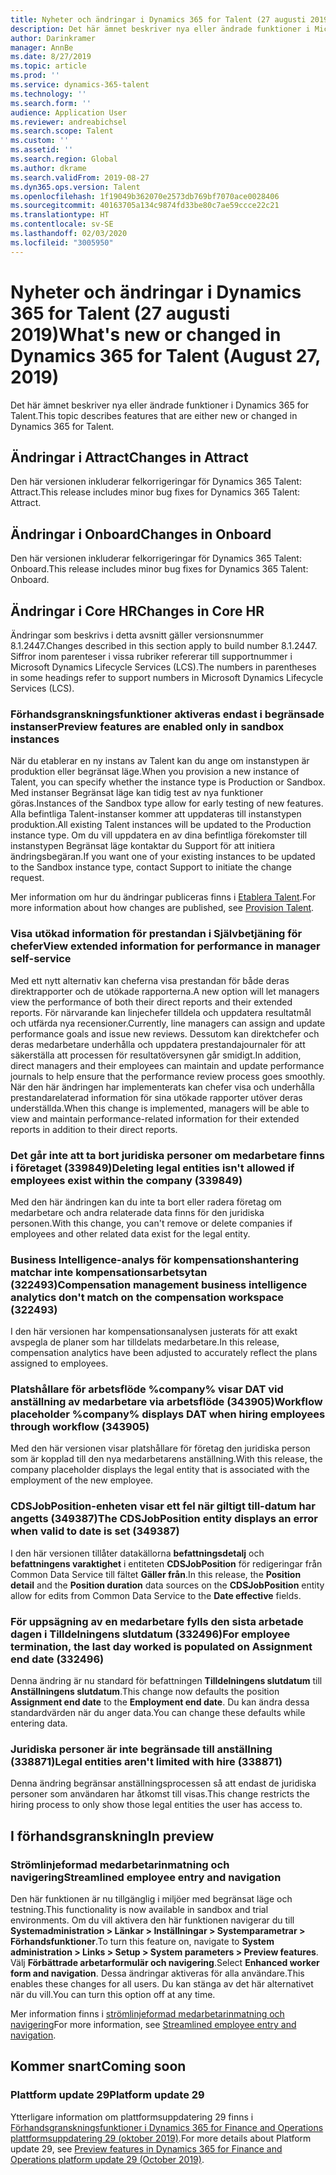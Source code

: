 ```yaml
---
title: Nyheter och ändringar i Dynamics 365 for Talent (27 augusti 2019)
description: Det här ämnet beskriver nya eller ändrade funktioner i Microsoft Dynamics 365 for Talent.
author: Darinkramer
manager: AnnBe
ms.date: 8/27/2019
ms.topic: article
ms.prod: ''
ms.service: dynamics-365-talent
ms.technology: ''
ms.search.form: ''
audience: Application User
ms.reviewer: andreabichsel
ms.search.scope: Talent
ms.custom: ''
ms.assetid: ''
ms.search.region: Global
ms.author: dkrame
ms.search.validFrom: 2019-08-27
ms.dyn365.ops.version: Talent
ms.openlocfilehash: 1f19049b362070e2573db769bf7070ace0028406
ms.sourcegitcommit: 40163705a134c9874fd33be80c7ae59ccce22c21
ms.translationtype: HT
ms.contentlocale: sv-SE
ms.lasthandoff: 02/03/2020
ms.locfileid: "3005950"
---
```

# <a name="whats-new-or-changed-in-dynamics-365-for-talent-august-27-2019"></a><span data-ttu-id="b2fc9-103">Nyheter och ändringar i Dynamics 365 for Talent (27 augusti 2019)</span><span class="sxs-lookup"><span data-stu-id="b2fc9-103">What's new or changed in Dynamics 365 for Talent (August 27, 2019)</span></span>

<span data-ttu-id="b2fc9-104">Det här ämnet beskriver nya eller ändrade funktioner i Dynamics 365 for Talent.</span><span class="sxs-lookup"><span data-stu-id="b2fc9-104">This topic describes features that are either new or changed in Dynamics 365 for Talent.</span></span>

## <a name="changes-in-attract"></a><span data-ttu-id="b2fc9-105">Ändringar i Attract</span><span class="sxs-lookup"><span data-stu-id="b2fc9-105">Changes in Attract</span></span>

<span data-ttu-id="b2fc9-106">Den här versionen inkluderar felkorrigeringar för Dynamics 365 Talent: Attract.</span><span class="sxs-lookup"><span data-stu-id="b2fc9-106">This release includes minor bug fixes for Dynamics 365 Talent: Attract.</span></span>

## <a name="changes-in-onboard"></a><span data-ttu-id="b2fc9-107">Ändringar i Onboard</span><span class="sxs-lookup"><span data-stu-id="b2fc9-107">Changes in Onboard</span></span>

<span data-ttu-id="b2fc9-108">Den här versionen inkluderar felkorrigeringar för Dynamics 365 Talent: Onboard.</span><span class="sxs-lookup"><span data-stu-id="b2fc9-108">This release includes minor bug fixes for Dynamics 365 Talent: Onboard.</span></span>

## <a name="changes-in-core-hr"></a><span data-ttu-id="b2fc9-109">Ändringar i Core HR</span><span class="sxs-lookup"><span data-stu-id="b2fc9-109">Changes in Core HR</span></span>

<span data-ttu-id="b2fc9-110">Ändringar som beskrivs i detta avsnitt gäller versionsnummer 8.1.2447.</span><span class="sxs-lookup"><span data-stu-id="b2fc9-110">Changes described in this section apply to build number 8.1.2447.</span></span> <span data-ttu-id="b2fc9-111">Siffror inom parenteser i vissa rubriker refererar till supportnummer i Microsoft Dynamics Lifecycle Services (LCS).</span><span class="sxs-lookup"><span data-stu-id="b2fc9-111">The numbers in parentheses in some headings refer to support numbers in Microsoft Dynamics Lifecycle Services (LCS).</span></span>

### <a name="preview-features-are-enabled-only-in-sandbox-instances"></a><span data-ttu-id="b2fc9-112">Förhandsgranskningsfunktioner aktiveras endast i begränsade instanser</span><span class="sxs-lookup"><span data-stu-id="b2fc9-112">Preview features are enabled only in sandbox instances</span></span>

<span data-ttu-id="b2fc9-113">När du etablerar en ny instans av Talent kan du ange om instanstypen är produktion eller begränsat läge.</span><span class="sxs-lookup"><span data-stu-id="b2fc9-113">When you provision a new instance of Talent, you can specify whether the instance type is Production or Sandbox.</span></span> <span data-ttu-id="b2fc9-114">Med instanser Begränsat läge kan tidig test av nya funktioner göras.</span><span class="sxs-lookup"><span data-stu-id="b2fc9-114">Instances of the Sandbox type allow for early testing of new features.</span></span> <span data-ttu-id="b2fc9-115">Alla befintliga Talent-instanser kommer att uppdateras till instanstypen produktion.</span><span class="sxs-lookup"><span data-stu-id="b2fc9-115">All existing Talent instances will be updated to the Production instance type.</span></span> <span data-ttu-id="b2fc9-116">Om du vill uppdatera en av dina befintliga förekomster till instanstypen Begränsat läge kontaktar du Support för att initiera ändringsbegäran.</span><span class="sxs-lookup"><span data-stu-id="b2fc9-116">If you want one of your existing instances to be updated to the Sandbox instance type, contact Support to initiate the change request.</span></span>

<span data-ttu-id="b2fc9-117">Mer information om hur du ändringar publiceras finns i [Etablera Talent](./provisioning-talent.md).</span><span class="sxs-lookup"><span data-stu-id="b2fc9-117">For more information about how changes are published, see [Provision Talent](./provisioning-talent.md).</span></span>

### <a name="view-extended-information-for-performance-in-manager-self-service"></a><span data-ttu-id="b2fc9-118">Visa utökad information för prestandan i Självbetjäning för chefer</span><span class="sxs-lookup"><span data-stu-id="b2fc9-118">View extended information for performance in manager self-service</span></span>

<span data-ttu-id="b2fc9-119">Med ett nytt alternativ kan cheferna visa prestandan för både deras direktrapporter och de utökade rapporterna.</span><span class="sxs-lookup"><span data-stu-id="b2fc9-119">A new option will let managers view the performance of both their direct reports and their extended reports.</span></span> <span data-ttu-id="b2fc9-120">För närvarande kan linjechefer tilldela och uppdatera resultatmål och utfärda nya recensioner.</span><span class="sxs-lookup"><span data-stu-id="b2fc9-120">Currently, line managers can assign and update performance goals and issue new reviews.</span></span> <span data-ttu-id="b2fc9-121">Dessutom kan direktchefer och deras medarbetare underhålla och uppdatera prestandajournaler för att säkerställa att processen för resultatöversynen går smidigt.</span><span class="sxs-lookup"><span data-stu-id="b2fc9-121">In addition, direct managers and their employees can maintain and update performance journals to help ensure that the performance review process goes smoothly.</span></span> <span data-ttu-id="b2fc9-122">När den här ändringen har implementerats kan chefer visa och underhålla prestandarelaterad information för sina utökade rapporter utöver deras underställda.</span><span class="sxs-lookup"><span data-stu-id="b2fc9-122">When this change is implemented, managers will be able to view and maintain performance-related information for their extended reports in addition to their direct reports.</span></span>

### <a name="deleting-legal-entities-isnt-allowed-if-employees-exist-within-the-company-339849"></a><span data-ttu-id="b2fc9-123">Det går inte att ta bort juridiska personer om medarbetare finns i företaget (339849)</span><span class="sxs-lookup"><span data-stu-id="b2fc9-123">Deleting legal entities isn't allowed if employees exist within the company (339849)</span></span>

<span data-ttu-id="b2fc9-124">Med den här ändringen kan du inte ta bort eller radera företag om medarbetare och andra relaterade data finns för den juridiska personen.</span><span class="sxs-lookup"><span data-stu-id="b2fc9-124">With this change, you can't remove or delete companies if employees and other related data exist for the legal entity.</span></span>

### <a name="compensation-management-business-intelligence-analytics-dont-match-on-the-compensation-workspace-322493"></a><span data-ttu-id="b2fc9-125">Business Intelligence-analys för kompensationshantering matchar inte kompensationsarbetsytan (322493)</span><span class="sxs-lookup"><span data-stu-id="b2fc9-125">Compensation management business intelligence analytics don't match on the compensation workspace (322493)</span></span>

<span data-ttu-id="b2fc9-126">I den här versionen har kompensationsanalysen justerats för att exakt avspegla de planer som har tilldelats medarbetare.</span><span class="sxs-lookup"><span data-stu-id="b2fc9-126">In this release, compensation analytics have been adjusted to accurately reflect the plans assigned to employees.</span></span>

### <a name="workflow-placeholder-company-displays-dat-when-hiring-employees-through-workflow-343905"></a><span data-ttu-id="b2fc9-127">Platshållare för arbetsflöde %company% visar DAT vid anställning av medarbetare via arbetsflöde (343905)</span><span class="sxs-lookup"><span data-stu-id="b2fc9-127">Workflow placeholder %company% displays DAT when hiring employees through workflow (343905)</span></span>

<span data-ttu-id="b2fc9-128">Med den här versionen visar platshållare för företag den juridiska person som är kopplad till den nya medarbetarens anställning.</span><span class="sxs-lookup"><span data-stu-id="b2fc9-128">With this release, the company placeholder displays the legal entity that is associated with the employment of the new employee.</span></span>

### <a name="the-cdsjobposition-entity-displays-an-error-when-valid-to-date-is-set-349387"></a><span data-ttu-id="b2fc9-129">CDSJobPosition-enheten visar ett fel när giltigt till-datum har angetts (349387)</span><span class="sxs-lookup"><span data-stu-id="b2fc9-129">The CDSJobPosition entity displays an error when valid to date is set (349387)</span></span>

<span data-ttu-id="b2fc9-130">I den här versionen tillåter datakällorna **befattningsdetalj** och **befattningens varaktighet** i entiteten **CDSJobPosition** för redigeringar från Common Data Service till fältet **Gäller från**.</span><span class="sxs-lookup"><span data-stu-id="b2fc9-130">In this release, the **Position detail** and the **Position duration** data sources on the **CDSJobPosition** entity allow for edits from Common Data Service to the **Date effective** fields.</span></span> 

### <a name="for-employee-termination-the-last-day-worked-is-populated-on-assignment-end-date-332496"></a><span data-ttu-id="b2fc9-131">För uppsägning av en medarbetare fylls den sista arbetade dagen i Tilldelningens slutdatum (332496)</span><span class="sxs-lookup"><span data-stu-id="b2fc9-131">For employee termination, the last day worked is populated on Assignment end date (332496)</span></span>

<span data-ttu-id="b2fc9-132">Denna ändring är nu standard för befattningen **Tilldelningens slutdatum** till **Anställningens slutdatum**.</span><span class="sxs-lookup"><span data-stu-id="b2fc9-132">This change now defaults the position **Assignment end date** to the **Employment end date**.</span></span> <span data-ttu-id="b2fc9-133">Du kan ändra dessa standardvärden när du anger data.</span><span class="sxs-lookup"><span data-stu-id="b2fc9-133">You can change these defaults while entering data.</span></span>

### <a name="legal-entities-arent-limited-with-hire-338871"></a><span data-ttu-id="b2fc9-134">Juridiska personer är inte begränsade till anställning (338871)</span><span class="sxs-lookup"><span data-stu-id="b2fc9-134">Legal entities aren't limited with hire (338871)</span></span>
 
<span data-ttu-id="b2fc9-135">Denna ändring begränsar anställningsprocessen så att endast de juridiska personer som användaren har åtkomst till visas.</span><span class="sxs-lookup"><span data-stu-id="b2fc9-135">This change restricts the hiring process to only show those legal entities the user has access to.</span></span>  

## <a name="in-preview"></a><span data-ttu-id="b2fc9-136">I förhandsgranskning</span><span class="sxs-lookup"><span data-stu-id="b2fc9-136">In preview</span></span>

### <a name="streamlined-employee-entry-and-navigation"></a><span data-ttu-id="b2fc9-137">Strömlinjeformad medarbetarinmatning och navigering</span><span class="sxs-lookup"><span data-stu-id="b2fc9-137">Streamlined employee entry and navigation</span></span>

<span data-ttu-id="b2fc9-138">Den här funktionen är nu tillgänglig i miljöer med begränsat läge och testning.</span><span class="sxs-lookup"><span data-stu-id="b2fc9-138">This functionality is now available in sandbox and trial environments.</span></span> <span data-ttu-id="b2fc9-139">Om du vill aktivera den här funktionen navigerar du till **Systemadministration > Länkar > Inställningar > Systemparametrar > Förhandsfunktioner**.</span><span class="sxs-lookup"><span data-stu-id="b2fc9-139">To turn this feature on, navigate to **System administration > Links > Setup > System parameters > Preview features**.</span></span> <span data-ttu-id="b2fc9-140">Välj **Förbättrade arbetarformulär och navigering**.</span><span class="sxs-lookup"><span data-stu-id="b2fc9-140">Select **Enhanced worker form and navigation**.</span></span> <span data-ttu-id="b2fc9-141">Dessa ändringar aktiveras för alla användare.</span><span class="sxs-lookup"><span data-stu-id="b2fc9-141">This enables these changes for all users.</span></span> <span data-ttu-id="b2fc9-142">Du kan stänga av det här alternativet när du vill.</span><span class="sxs-lookup"><span data-stu-id="b2fc9-142">You can turn this option off at any time.</span></span>

<span data-ttu-id="b2fc9-143">Mer information finns i [strömlinjeformad medarbetarinmatning och navigering](./streamlined-employee-entry.md)</span><span class="sxs-lookup"><span data-stu-id="b2fc9-143">For more information, see [Streamlined employee entry and navigation](./streamlined-employee-entry.md).</span></span>

## <a name="coming-soon"></a><span data-ttu-id="b2fc9-144">Kommer snart</span><span class="sxs-lookup"><span data-stu-id="b2fc9-144">Coming soon</span></span>

### <a name="platform-update-29"></a><span data-ttu-id="b2fc9-145">Plattform update 29</span><span class="sxs-lookup"><span data-stu-id="b2fc9-145">Platform update 29</span></span>

<span data-ttu-id="b2fc9-146">Ytterligare information om plattformsuppdatering 29 finns i [Förhandsgranskningsfunktioner i Dynamics 365 for Finance and Operations plattformsuppdatering 29 (oktober 2019)](https://docs.microsoft.com/dynamics365/unified-operations/fin-and-ops/get-started/whats-new-platform-update-29).</span><span class="sxs-lookup"><span data-stu-id="b2fc9-146">For more details about Platform update 29, see [Preview features in Dynamics 365 for Finance and Operations platform update 29 (October 2019)](https://docs.microsoft.com/dynamics365/unified-operations/fin-and-ops/get-started/whats-new-platform-update-29).</span></span>
